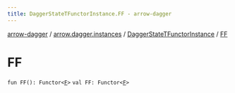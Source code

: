 ```yaml
---
title: DaggerStateTFunctorInstance.FF - arrow-dagger
---
```


[arrow-dagger](../../index.html) / [arrow.dagger.instances](../index.html) / [DaggerStateTFunctorInstance](index.html) / [FF](./-f-f.html)

# FF

`fun FF(): Functor<`[`F`](index.html#F)`>`
`val FF: Functor<`[`F`](index.html#F)`>`